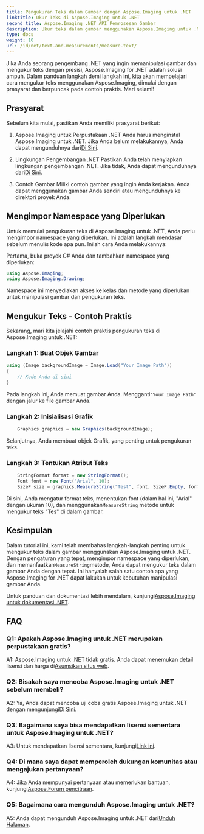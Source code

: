 ```yaml
---
title: Pengukuran Teks dalam Gambar dengan Aspose.Imaging untuk .NET
linktitle: Ukur Teks di Aspose.Imaging untuk .NET
second_title: Aspose.Imaging .NET API Pemrosesan Gambar
description: Ukur teks dalam gambar menggunakan Aspose.Imaging untuk .NET. Pustaka .NET yang kuat. Pengukuran teks yang tepat dan efisien.
type: docs
weight: 10
url: /id/net/text-and-measurements/measure-text/
---
```

Jika Anda seorang pengembang .NET yang ingin memanipulasi gambar dan mengukur teks dengan presisi, Aspose.Imaging for .NET adalah solusi ampuh. Dalam panduan langkah demi langkah ini, kita akan mempelajari cara mengukur teks menggunakan Aspose.Imaging, dimulai dengan prasyarat dan berpuncak pada contoh praktis. Mari selami!

## Prasyarat

Sebelum kita mulai, pastikan Anda memiliki prasyarat berikut:

1. Aspose.Imaging untuk Perpustakaan .NET
 Anda harus menginstal Aspose.Imaging untuk .NET. Jika Anda belum melakukannya, Anda dapat mengunduhnya dari[Di Sini](https://releases.aspose.com/imaging/net/).

2. Lingkungan Pengembangan .NET
 Pastikan Anda telah menyiapkan lingkungan pengembangan .NET. Jika tidak, Anda dapat mengunduhnya dari[Di Sini](https://dotnet.microsoft.com/download).

3. Contoh Gambar
Miliki contoh gambar yang ingin Anda kerjakan. Anda dapat menggunakan gambar Anda sendiri atau mengunduhnya ke direktori proyek Anda.

## Mengimpor Namespace yang Diperlukan

Untuk memulai pengukuran teks di Aspose.Imaging untuk .NET, Anda perlu mengimpor namespace yang diperlukan. Ini adalah langkah mendasar sebelum menulis kode apa pun. Inilah cara Anda melakukannya:

Pertama, buka proyek C# Anda dan tambahkan namespace yang diperlukan:

```csharp
using Aspose.Imaging;
using Aspose.Imaging.Drawing;
```

Namespace ini menyediakan akses ke kelas dan metode yang diperlukan untuk manipulasi gambar dan pengukuran teks.

## Mengukur Teks - Contoh Praktis

Sekarang, mari kita jelajahi contoh praktis pengukuran teks di Aspose.Imaging untuk .NET:

### Langkah 1: Buat Objek Gambar

```csharp
using (Image backgroundImage = Image.Load("Your Image Path"))
{
    // Kode Anda di sini
}
```

 Pada langkah ini, Anda memuat gambar Anda. Mengganti`"Your Image Path"` dengan jalur ke file gambar Anda.

### Langkah 2: Inisialisasi Grafik

```csharp
    Graphics graphics = new Graphics(backgroundImage);
```

Selanjutnya, Anda membuat objek Grafik, yang penting untuk pengukuran teks.

### Langkah 3: Tentukan Atribut Teks

```csharp
    StringFormat format = new StringFormat();
    Font font = new Font("Arial", 10);
    SizeF size = graphics.MeasureString("Test", font, SizeF.Empty, format);
```

 Di sini, Anda mengatur format teks, menentukan font (dalam hal ini, "Arial" dengan ukuran 10), dan menggunakan`MeasureString` metode untuk mengukur teks "Tes" di dalam gambar.

## Kesimpulan

 Dalam tutorial ini, kami telah membahas langkah-langkah penting untuk mengukur teks dalam gambar menggunakan Aspose.Imaging untuk .NET. Dengan pengaturan yang tepat, mengimpor namespace yang diperlukan, dan memanfaatkan`MeasureString`metode, Anda dapat mengukur teks dalam gambar Anda dengan tepat. Ini hanyalah salah satu contoh apa yang Aspose.Imaging for .NET dapat lakukan untuk kebutuhan manipulasi gambar Anda.

 Untuk panduan dan dokumentasi lebih mendalam, kunjungi[Aspose.Imaging untuk dokumentasi .NET](https://reference.aspose.com/imaging/net/).

## FAQ

### Q1: Apakah Aspose.Imaging untuk .NET merupakan perpustakaan gratis?

 A1: Aspose.Imaging untuk .NET tidak gratis. Anda dapat menemukan detail lisensi dan harga di[Asumsikan situs web](https://purchase.aspose.com/buy).

### Q2: Bisakah saya mencoba Aspose.Imaging untuk .NET sebelum membeli?

 A2: Ya, Anda dapat mencoba uji coba gratis Aspose.Imaging untuk .NET dengan mengunjungi[Di Sini](https://releases.aspose.com/). 

### Q3: Bagaimana saya bisa mendapatkan lisensi sementara untuk Aspose.Imaging untuk .NET?

 A3: Untuk mendapatkan lisensi sementara, kunjungi[Link ini](https://purchase.aspose.com/temporary-license/).

### Q4: Di mana saya dapat memperoleh dukungan komunitas atau mengajukan pertanyaan?

 A4: Jika Anda mempunyai pertanyaan atau memerlukan bantuan, kunjungi[Aspose.Forum pencitraan](https://forum.aspose.com/).

### Q5: Bagaimana cara mengunduh Aspose.Imaging untuk .NET?

 A5: Anda dapat mengunduh Aspose.Imaging untuk .NET dari[Unduh Halaman](https://releases.aspose.com/imaging/net/).